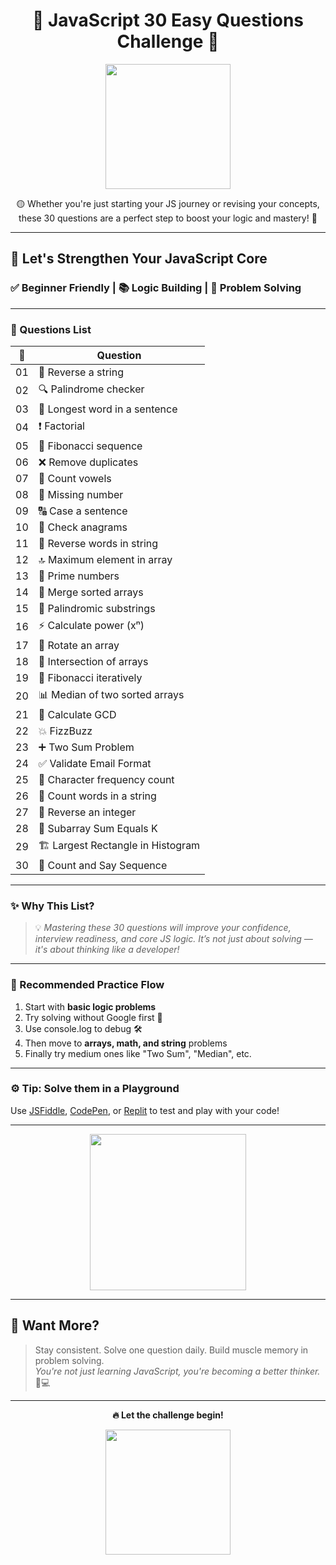 <h1 align="center">🚀 JavaScript 30 Easy Questions Challenge 🧠</h1>

<p align="center">
  <img src="https://media.giphy.com/media/qgQUggAC3Pfv687qPC/giphy.gif" width="200" />
</p>

<p align="center">
  🟡 Whether you're just starting your JS journey or revising your concepts, these 30 questions are a perfect step to boost your logic and mastery! 💪  
</p>

---

## 🌟 Let's Strengthen Your JavaScript Core

### ✅ Beginner Friendly | 📚 Logic Building | 🧩 Problem Solving

---

### 📘 Questions List

| 🔢 | Question                            |  
|----|-------------------------------------|
| 01 | 🔁 Reverse a string                |
| 02 | 🔍 Palindrome checker              |
| 03 | 📝 Longest word in a sentence     |
| 04 | ❗ Factorial                        |
| 05 | 🔢 Fibonacci sequence              |
| 06 | ❌ Remove duplicates               |
| 07 | 🔡 Count vowels                    |
| 08 | 🔎 Missing number                  |
| 09 | 🔠 Case a sentence                 |
| 10 | 🔁 Check anagrams                 |
| 11 | 🔁 Reverse words in string         |
| 12 | 🔝 Maximum element in array        |
| 13 | 🔢 Prime numbers                   |
| 14 | 🔀 Merge sorted arrays             |
| 15 | 🔁 Palindromic substrings          |
| 16 | ⚡ Calculate power (xⁿ)           |
| 17 | 🔄 Rotate an array                 |
| 18 | 🔗 Intersection of arrays          |
| 19 | 🔢 Fibonacci iteratively           |
| 20 | 📊 Median of two sorted arrays    |
| 21 | 📏 Calculate GCD                   |
| 22 | 💥 FizzBuzz                        |
| 23 | ➕ Two Sum Problem                 |
| 24 | ✅ Validate Email Format           |
| 25 | 🔣 Character frequency count       |
| 26 | 🧮 Count words in a string         |
| 27 | 🔁 Reverse an integer             |
| 28 | 📐 Subarray Sum Equals K          |
| 29 | 🏗️ Largest Rectangle in Histogram |
| 30 | 📢 Count and Say Sequence         |

---

### ✨ Why This List?

> 💡 *Mastering these 30 questions will improve your confidence, interview readiness, and core JS logic. It’s not just about solving — it's about thinking like a developer!*

---

### 🎯 Recommended Practice Flow

1. Start with **basic logic problems**
2. Try solving without Google first 🧠
3. Use console.log to debug 🛠️
4. Then move to **arrays, math, and string** problems
5. Finally try medium ones like "Two Sum", "Median", etc.

---

### ⚙️ Tip: Solve them in a Playground

Use [JSFiddle](https://jsfiddle.net/), [CodePen](https://codepen.io/), or [Replit](https://replit.com/) to test and play with your code!

---

<p align="center">
  <img src="https://media.giphy.com/media/26xBMuXgR1vHUJsn2/giphy.gif" width="250" />
</p>

---

## 🚧 Want More?

> Stay consistent. Solve one question daily. Build muscle memory in problem solving.  
> *You're not just learning JavaScript, you're becoming a better thinker.* 🧠💻

---

<p align="center">
  <b>🔥 Let the challenge begin!</b>
</p>

<p align="center">
  <img src="https://media.giphy.com/media/dsKnRuALlWsZG/giphy.gif" width="200"/>
</p>
